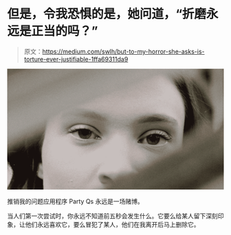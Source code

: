 # 但是，令我恐惧的是，她问道，“折磨永远是正当的吗？”

> 原文：<https://medium.com/swlh/but-to-my-horror-she-asks-is-torture-ever-justifiable-1ffa69311da9>

![](img/0d3281896a2c2575bad14ed621ec5684.png)

推销我的问题应用程序 Party Qs 永远是一场赌博。

当人们第一次尝试时，你永远不知道前五秒会发生什么。它要么给某人留下深刻印象，让他们永远喜欢它，要么冒犯了某人，他们在我离开后马上删除它。